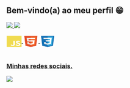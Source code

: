 ## Bem-vindo(a) ao meu perfil 😁

 <div>
   <a href="https://github.com/KevyMiguel">
   <img height="180em" src="https://github-readme-stats.vercel.app/api?username=KevyMiguel&show_icons=true&theme=tokyonight&include_all_commits=true&count_private=true"/>
   <img height="180em" src="https://github-readme-stats.vercel.app/api/top-langs/?username=KevyMiguel&layout=compact&langs_count=6&theme=tokyonight"/>
</div>
    
<div style="display: inline_block"><br>
  <img align="center" alt="Js" height="30" width="40" src="https://raw.githubusercontent.com/devicons/devicon/master/icons/javascript/javascript-plain.svg">
  <img align="center" alt="HTML" height="30" width="40" src="https://raw.githubusercontent.com/devicons/devicon/master/icons/html5/html5-original.svg">
  <img align="center" alt="CSS" height="30" width="40" src="https://raw.githubusercontent.com/devicons/devicon/master/icons/css3/css3-original.svg">
</div>
 
<br>
 
### Minhas redes sociais.
 
<div> 
  <a href = "..."><img src="https://img.shields.io/badge/-Gmail-%23333?style=for-the-badge&logo=gmail&logoColor=white" target="_blank"></a>
</div>

